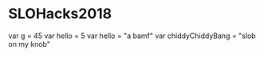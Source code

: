 # SLOHacks2018

var g = 45
var hello = 5
var hello = "a bamf"
var chiddyChiddyBang = "slob on my knob"
